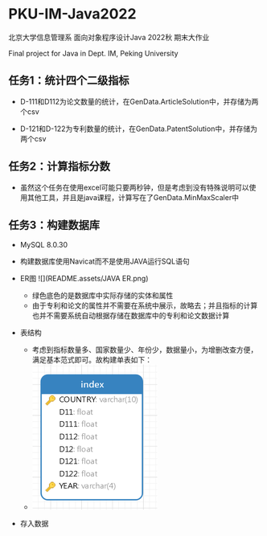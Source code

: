 # PKU-IM-Java2022
北京大学信息管理系 面向对象程序设计Java 2022秋 期末大作业

Final project for Java in Dept. IM, Peking University

## 任务1：统计四个二级指标

- D-111和D112为论文数量的统计，在GenData.ArticleSolution中，并存储为两个csv

- D-121和D-122为专利数量的统计，在GenData.PatentSolution中，并存储为两个csv

## 任务2：计算指标分数

- 虽然这个任务在使用excel可能只要两秒钟，但是考虑到没有特殊说明可以使用其他工具，并且是java课程，计算写在了GenData.MinMaxScaler中

## 任务3：构建数据库

- MySQL 8.0.30
- 构建数据库使用Navicat而不是使用JAVA运行SQL语句
- ER图
  ![](README.assets/JAVA ER.png)
  - 绿色底色的是数据库中实际存储的实体和属性
  - 由于专利和论文的属性并不需要在系统中展示，故略去；并且指标的计算也并不需要系统自动根据存储在数据库中的专利和论文数据计算
- 表结构
  - 考虑到指标数量多、国家数量少、年份少，数据量小，为增删改查方便，满足基本范式即可。故构建单表如下：
  - ![image-20230112141610618](README.assets/image-20230112141610618.png)

- 存入数据

